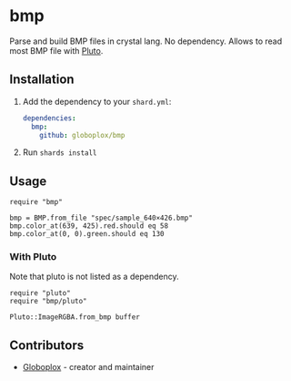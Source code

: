 # bmp

Parse and build BMP files in crystal lang. No dependency.
Allows to read most BMP file with [Pluto](https://github.com/phenopolis/pluto).

## Installation

1. Add the dependency to your `shard.yml`:

   ```yaml
   dependencies:
     bmp:
       github: globoplox/bmp
   ```

2. Run `shards install`

## Usage

```crystal
require "bmp"

bmp = BMP.from_file "spec/sample_640×426.bmp"
bmp.color_at(639, 425).red.should eq 58
bmp.color_at(0, 0).green.should eq 130
```

### With Pluto

Note that pluto is not listed as a dependency.

```
require "pluto"
require "bmp/pluto"

Pluto::ImageRGBA.from_bmp buffer
```

## Contributors

- [Globoplox](https://github.com/globoplox) - creator and maintainer
